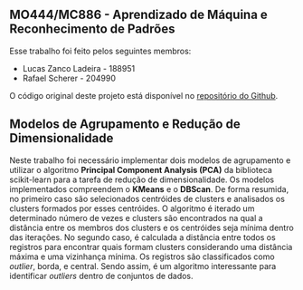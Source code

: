 ## MO444/MC886 - Aprendizado de Máquina e Reconhecimento de Padrões

Esse trabalho foi feito pelos seguintes membros:

- Lucas Zanco Ladeira - 188951
- Rafael Scherer - 204990 

O código original deste projeto está disponível no [repositório do Github](https://github.com/lucaslzl/mo444_p1_clustering). 


## Modelos de Agrupamento e Redução de Dimensionalidade

Neste trabalho foi necessário implementar dois modelos de agrupamento e utilizar o algoritmo <b>Principal Component Analysis (PCA)</b> da biblioteca scikit-learn para a tarefa de redução de dimensionalidade. Os modelos implementados compreendem o <b>KMeans</b> e o <b>DBScan</b>. De forma resumida, no primeiro caso são selecionados centróides de clusters e analisados os clusters formados por esses centróides. O algoritmo é iterado um determinado número de vezes e clusters são encontrados na qual a distância entre os membros dos clusters e os centróides seja mínima dentro das iterações. No segundo caso, é calculada a distância entre todos os registros para encontrar quais formam clusters considerando uma distância máxima e uma vizinhança mínima. Os registros são classificados como <i>outlier</i>, borda, e central. Sendo assim, é um algoritmo interessante para identificar <i>outliers</i> dentro de conjuntos de dados.
